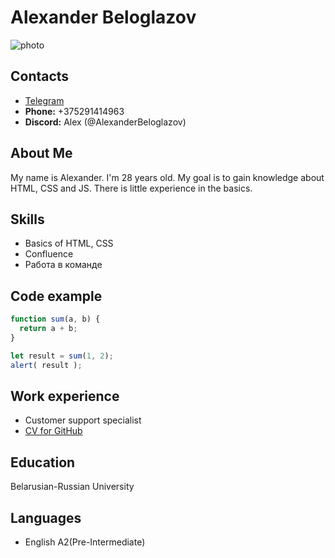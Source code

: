 # Alexander Beloglazov
![photo](https://encrypted-tbn0.gstatic.com/images?q=tbn:ANd9GcR1Z5bwr3UTmH8pEevGbGCPYPhrEIEDssRTYw&usqp=CAU)

## Contacts
* [Telegram](https://t.me/AlexWhiteEye)
* **Phone:** +375291414963
* **Discord:** Alex (@AlexanderBeloglazov)

## About Me

My name is Alexander. I'm 28 years old. My goal is to gain knowledge about HTML, CSS and JS. There is little experience in the basics.

## Skills
* Basics of HTML, CSS
* Confluence
* Работа в команде

## Code example
```javascript
function sum(a, b) {
  return a + b;
}

let result = sum(1, 2);
alert( result );
```

## Work experience
* Customer support specialist
* [CV for GitHub](https://alexanderbeloglazov.github.io/rsschool-cv/cv) 

## Education
Belarusian-Russian University

## Languages
* English A2(Pre-Intermediate)

